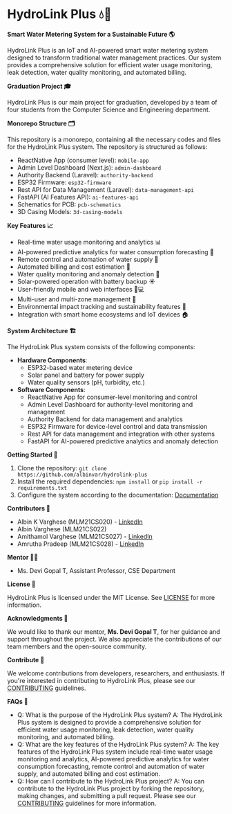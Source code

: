 # **HydroLink Plus 💧🔗**

**Smart Water Metering System for a Sustainable Future 🌎**

HydroLink Plus is an IoT and AI-powered smart water metering system designed to transform traditional water management practices. Our system provides a comprehensive solution for efficient water usage monitoring, leak detection, water quality monitoring, and automated billing.

**Graduation Project 🎓**

HydroLink Plus is our main project for graduation, developed by a team of four students from the Computer Science and Engineering department.

**Monorepo Structure 🗂️**

This repository is a monorepo, containing all the necessary codes and files for the HydroLink Plus system. The repository is structured as follows:

- ReactNative App (consumer level): `mobile-app`
- Admin Level Dashboard (Next.js): `admin-dashboard`
- Authority Backend (Laravel): `authority-backend`
- ESP32 Firmware: `esp32-firmware`
- Rest API for Data Management (Laravel): `data-management-api`
- FastAPI (AI Features API): `ai-features-api`
- Schematics for PCB: `pcb-schematics`
- 3D Casing Models: `3d-casing-models`

**Key Features 📈**

- Real-time water usage monitoring and analytics 📊
- AI-powered predictive analytics for water consumption forecasting 🔮
- Remote control and automation of water supply 📱
- Automated billing and cost estimation 💸
- Water quality monitoring and anomaly detection 🚨
- Solar-powered operation with battery backup ☀️
- User-friendly mobile and web interfaces 📱💻
- Multi-user and multi-zone management 👥
- Environmental impact tracking and sustainability features 🌟
- Integration with smart home ecosystems and IoT devices 🏠

**System Architecture 🏗️**

The HydroLink Plus system consists of the following components:

- **Hardware Components**:
  - ESP32-based water metering device
  - Solar panel and battery for power supply
  - Water quality sensors (pH, turbidity, etc.)
- **Software Components**:
  - ReactNative App for consumer-level monitoring and control
  - Admin Level Dashboard for authority-level monitoring and management
  - Authority Backend for data management and analytics
  - ESP32 Firmware for device-level control and data transmission
  - Rest API for data management and integration with other systems
  - FastAPI for AI-powered predictive analytics and anomaly detection

**Getting Started 🚀**

1. Clone the repository: `git clone https://github.com/albinvar/hydrolink-plus`
2. Install the required dependencies: `npm install` or `pip install -r requirements.txt`
3. Configure the system according to the documentation: [Documentation](https://github.com/albinvar/hydrolink-plus/wiki)

**Contributors 👥**

- Albin K Varghese (MLM21CS020) - [LinkedIn](https://www.linkedin.com/in/albinvar/)
- Albin Varghese (MLM21CS022)
- Amithamol Varghese (MLM21CS027) - [LinkedIn](https://www.linkedin.com/in/amithamol/)
- Amrutha Pradeep (MLM21CS028) - [LinkedIn](https://www.linkedin.com/in/amrutha-pradeep-070893249/)

**Mentor 👩‍🏫**

- Ms. Devi Gopal T, Assistant Professor, CSE Department

**License 📜**

HydroLink Plus is licensed under the MIT License. See [LICENSE](https://github.com/albinvar/hydrolink-plus/blob/master/LICENSE) for more information.

**Acknowledgments 🙏**

We would like to thank our mentor, **Ms. Devi Gopal T**, for her guidance and support throughout the project. We also appreciate the contributions of our team members and the open-source community.

**Contribute 🤝**

We welcome contributions from developers, researchers, and enthusiasts. If you're interested in contributing to HydroLink Plus, please see our [CONTRIBUTING](https://github.com/albinvar/hydrolink-plus/blob/master/CONTRIBUTING.md) guidelines.

**FAQs 🤔**

- Q: What is the purpose of the HydroLink Plus system?
  A: The HydroLink Plus system is designed to provide a comprehensive solution for efficient water usage monitoring, leak detection, water quality monitoring, and automated billing.
- Q: What are the key features of the HydroLink Plus system?
  A: The key features of the HydroLink Plus system include real-time water usage monitoring and analytics, AI-powered predictive analytics for water consumption forecasting, remote control and automation of water supply, and automated billing and cost estimation.
- Q: How can I contribute to the HydroLink Plus project?
  A: You can contribute to the HydroLink Plus project by forking the repository, making changes, and submitting a pull request. Please see our [CONTRIBUTING](https://github.com/albinvar/hydrolink-plus/blob/master/CONTRIBUTING.md) guidelines for more information.
